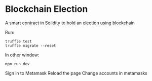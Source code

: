 # Blockchain Election
A smart contract in Solidity to hold an election using blockchain

Run:
```
truffle test
truffle migrate --reset
```

In other window: 
```
npm run dev
```

Sign in to Metamask
Reload the page
Change accounts in metamasks
